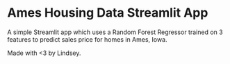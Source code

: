 # Ames Housing Data Streamlit App

A simple Streamlit app which uses a Random Forest Regressor trained on 3 features to predict sales price for homes in Ames, Iowa.

Made with <3 by Lindsey.